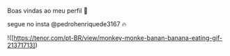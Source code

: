 Boas vindas ao meu perfil 💙

segue no insta @pedrohenriquede3167 🔥

!([https://tenor.com/pt-BR/view/monkey-monke-banan-banana-eating-gif-21371713])
